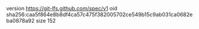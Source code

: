 version https://git-lfs.github.com/spec/v1
oid sha256:caa5f864e8b8df4ca57c475f382005702ce549b15c9ab031ca0682eba0878a92
size 152
